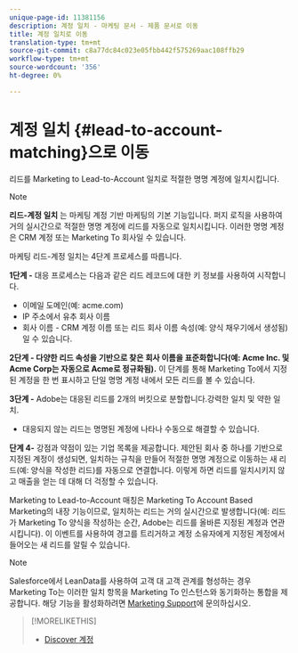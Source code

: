 ```yaml
---
unique-page-id: 11381156
description: 계정 일치 - 마케팅 문서 - 제품 문서로 이동
title: 계정 일치로 이동
translation-type: tm+mt
source-git-commit: c8a77dc84c023e05fbb442f575269aac108ffb29
workflow-type: tm+mt
source-wordcount: '356'
ht-degree: 0%

---
```



# 계정 일치 {#lead-to-account-matching}으로 이동

리드를 Marketing to Lead-to-Account 일치로 적절한 명명 계정에 일치시킵니다.

>[!NOTE]
>
>**리드-계정 일치** 는 마케팅 계정 기반 마케팅의 기본 기능입니다. 퍼지 로직을 사용하여 거의 실시간으로 적절한 명명 계정에 리드를 자동으로 일치시킵니다. 이러한 명명 계정은 CRM 계정 또는 Marketing To 회사일 수 있습니다.

마케팅 리드-계정 일치는 4단계 프로세스를 따릅니다.

**1단계 -** 대응 프로세스는 다음과 같은 리드 레코드에 대한 키 정보를 사용하여 시작합니다.

* 이메일 도메인(예: acme.com)
* IP 주소에서 유추 회사 이름
* 회사 이름 - CRM 계정 이름 또는 리드 회사 이름 속성(예: 양식 채우기에서 생성됨)일 수 있습니다.

**2단계 - 다양한 리드 속성을 기반으로 찾은 회사 이름을 표준화합니다(예: Acme Inc. 및 Acme Corp는 자동으로 Acme로 정규화됨).** 이 단계를 통해 Marketing To에서 지정된 계정을 한 번 표시하고 단일 명명 계정 내에서 모든 리드를 볼 수 있습니다.

**3단계 -** Adobe는 대응된 리드를 2개의 버킷으로 분할합니다.강력한 일치 및 약한 일치.

* 대응되지 않는 리드는 명명된 계정에 나타나 수동으로 해결할 수 있습니다.

**단계 4-** 강점과 약점이 있는 기업 목록을 제공합니다. 제안된 회사 중 하나를 기반으로 지정된 계정이 생성되면, 일치하는 규칙을 만들어 적절한 명명 계정으로 이동하는 새 리드(예: 양식을 작성한 리드)를 자동으로 연결합니다. 이렇게 하면 리드를 일치시키지 않고 매출을 얻는 데 대해 더 걱정할 수 있습니다.

Marketing to Lead-to-Account 매칭은 Marketing To Account Based Marketing의 내장 기능이므로, 일치하는 리드는 거의 실시간으로 발생합니다(예: 리드가 Marketing To 양식을 작성하는 순간, Adobe는 리드를 올바른 지정된 계정과 연관시킵니다). 이 이벤트를 사용하여 경고를 트리거하고 계정 소유자에게 지정된 계정에서 들어오는 새 리드를 알릴 수 있습니다.

>[!NOTE]
>
>Salesforce에서 LeanData를 사용하여 고객 대 고객 관계를 형성하는 경우 Marketing To는 이러한 일치 항목을 Marketing To 인스턴스와 동기화하는 통합을 제공합니다. 해당 기능을 활성화하려면 [Marketing Support](https://nation.marketo.com/t5/Support/ct-p/Support)에 문의하십시오.

>[!MORELIKETHIS]
>
>* [Discover 계정](/help/marketo/product-docs/account-based-marketing/target/named-accounts/discover-accounts.md)

